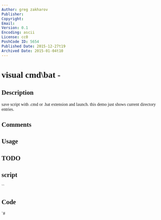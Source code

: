 ```yaml
---
Author: greg zakharov
Publisher: 
Copyright: 
Email: 
Version: 0.1
Encoding: ascii
License: cc0
PoshCode ID: 5654
Published Date: 2015-12-27t19
Archived Date: 2015-01-04t10
---
```


# visual cmd\bat - 

## Description

save script with .cmd or .bat extension and launch. this demo just shows current directory entries.

## Comments



## Usage



## TODO



## script

``

## Code

`#
 #
 <!-- :
 @echo off
   setlocal
     start "" mshta.exe "%~f0"
   endlocal
 exit /b
 -->
 
 <!DOCTYPE html>
 <html>
   <head>
     <title>Visual CMD\BAT</title>
     <style type="text/css">
       body { font-family: tahoma; margin: 0 5; padding: 0; }
       p { margin: 0; padding: 0; }
     </style>
     <script language="JScript">
       function resize() { window.window.resizeTo(300, 300); }
     </script>
   </head>
   <body onload="resize();">
     <script>
       (function() {
         var std, arr, i;
         with (new ActiveXObject('WScript.Shell')) {
           std = Exec('cmd /q /k echo off');
           std.StdIn.WriteLine('dir /b & exit');
           arr = std.StdOut.ReadAll().split('\n');
           
           for (i = 0; i < arr.length; i++) {
             document.write('<p>' + arr[i] + '</p>');
           } //for
         }
       }());
     </script>
   </body>
 </html>
`

